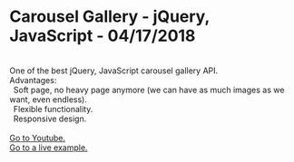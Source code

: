 <h1>Carousel Gallery - jQuery, JavaScript - 04/17/2018</h1>
<br>
One of the best jQuery, JavaScript carousel gallery API.<br>
Advantages:<br>
  &ensp;Soft page, no heavy page anymore (we can have as much images as we want, even endless).<br>
  &ensp;Flexible functionality.<br>
  &ensp;Responsive design.<br>
<br><a href="https://youtu.be/vhQyj7DwfoM" target="_blank">Go to Youtube.</a>
<br><a href="https://api.smartcodingsystem.com/web/carousel_gallery.php" target="_blank">Go to a live example.</a>